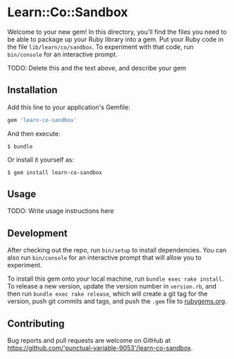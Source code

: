 # Learn::Co::Sandbox

Welcome to your new gem! In this directory, you'll find the files you need to be able to package up your Ruby library into a gem. Put your Ruby code in the file `lib/learn/co/sandbox`. To experiment with that code, run `bin/console` for an interactive prompt.

TODO: Delete this and the text above, and describe your gem

## Installation

Add this line to your application's Gemfile:

```ruby
gem 'learn-co-sandbox'
```

And then execute:

    $ bundle

Or install it yourself as:

    $ gem install learn-co-sandbox

## Usage

TODO: Write usage instructions here

## Development

After checking out the repo, run `bin/setup` to install dependencies. You can also run `bin/console` for an interactive prompt that will allow you to experiment.

To install this gem onto your local machine, run `bundle exec rake install`. To release a new version, update the version number in `version.rb`, and then run `bundle exec rake release`, which will create a git tag for the version, push git commits and tags, and push the `.gem` file to [rubygems.org](https://rubygems.org).

## Contributing

Bug reports and pull requests are welcome on GitHub at https://github.com/'punctual-variable-9053'/learn-co-sandbox.
